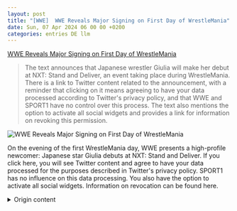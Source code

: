 ```yaml
---
layout: post
title: "[WWE]  WWE Reveals Major Signing on First Day of WrestleMania"
date: Sun, 07 Apr 2024 06 00 00 +0200
categories: entries DE llm
---
```

[ WWE Reveals Major Signing on First Day of WrestleMania](https://www.sport1.de/news/wrestling/wwe/2024/04/wwe-enthullt-grosse-verpflichtung-am-ersten-wrestlemania-tag)

> The text announces that Japanese wrestler Giulia will make her debut at NXT: Stand and Deliver, an event taking place during WrestleMania. There is a link to Twitter content related to the announcement, with a reminder that clicking on it means agreeing to have your data processed according to Twitter's privacy policy, and that WWE and SPORT1 have no control over this process. The text also mentions the option to activate all social widgets and provides a link for information on revoking this permission.

![ WWE Reveals Major Signing on First Day of WrestleMania](https://reshape.sport1.de/c/t/cf3c9c89-e7ab-4553-b459-4250b4f7595a/1200x630)

 On the evening of the first WrestleMania day, WWE presents a high-profile newcomer: Japanese star Giulia debuts at NXT: Stand and Deliver.
If you click here, you will see Twitter content and agree to have your data processed for the purposes described in Twitter's privacy policy. SPORT1 has no influence on this data processing. You also have the option to activate all social widgets. Information on revocation can be found here.

<details>
  <summary>Origin content</summary>
  ---
layout: post
title: " [WWE] WWE enthüllt große Verpflichtung am ersten WrestleMania-Tag"
date: Sun, 07 Apr 2024 06:00:00 +0200
categories: entries DE
---
[WWE enthüllt große Verpflichtung am ersten WrestleMania-Tag](https://www.sport1.de/news/wrestling/wwe/2024/04/wwe-enthullt-grosse-verpflichtung-am-ersten-wrestlemania-tag)

![WWE enthüllt große Verpflichtung am ersten WrestleMania-Tag](https://reshape.sport1.de/c/t/cf3c9c89-e7ab-4553-b459-4250b4f7595a/1200x630)

Am Tag des ersten WrestleMania-Abends präsentiert WWE einen hochkarätigen Neuzugang: Japan-Star Giulia debütiert bei NXT: Stand and Deliver.

Wenn du hier klickst, siehst du Twitter-Inhalte und willigst ein, dass deine Daten zu den in der

Datenschutzerklärung von Twitter

dargestellten Zwecken verarbeitet werden. SPORT1 hat keinen Einfluss auf diese Datenverarbeitung. Du hast auch die Möglichkeit alle Social Widgets zu aktivieren. Hinweise zum Widerruf findest du

hier

.


</details>
